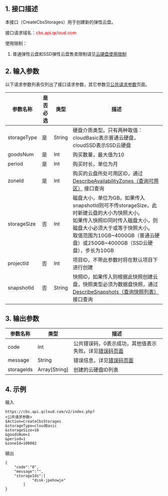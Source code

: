 ## 1. 接口描述

本接口（CreateCbsStorages）用于创建新的弹性云盘。

接口请求域名：<font style="color:red">cbs.api.qcloud.com</font>

使用限制：
1. 普通弹性云盘和SSD弹性云盘售卖限制请见[云硬盘使用限制](http://tce.fsphere.cn/doc/product/362/5145)


## 2. 输入参数

以下请求参数列表仅列出了接口请求参数，其它参数见[公共请求参数](http://tce.fsphere.cn/document/product/240/8320)页面。

| 参数名称 | 是否必选  | 类型 | 描述 |
| ------- | ------- | ------- | ------- |
| storageType | 是 | String | 硬盘介质类型。只有两种取值：cloudBasic表示普通云硬盘，cloudSSD表示SSD云硬盘 | 
| goodsNum | 是 | Int | 购买数量，最大值为10 | 
| period | 是 | Int | 购买时长，单位为月 | 
| zoneId | 是 | Int | 购买的云盘所处可用区ID，通过 [DescribeAvailabilityZones（查询可用区）](http://tce.fsphere.cn/doc/api/229/1286) 接口查询 |
| storageSize | 否 | Int | 磁盘大小，单位为GB。如果传入snapshotId则可不传storageSize，此时新建云盘的大小为快照大小。<br>如果传入快照ID同时传入磁盘大小，则磁盘大小必须大于或等于快照大小。<br>取值范围为10GB~4000GB（普通云硬盘）或250GB~4000GB（SSD云硬盘），步长为10GB |
| projectId | 否 | Int | 项目ID，不带此参数时将在默认项目下进行创建 |
| snapshotId | 否 | String | 快照ID，如果传入则根据此快照创建云盘，快照类型必须为数据盘快照，通过[DescribeSnapshots（查询快照列表）](http://tce.fsphere.cn/doc/api/364/2530) 接口查询 | 


## 3. 输出参数

| 参数名称 | 类型 | 描述 |
| ------- | ------- | ------- |
| code | Int | 公共错误码，0表示成功，其他值表示失败。详见[错误码页面](http://tce.fsphere.cn/doc/api/364/%E9%94%99%E8%AF%AF%E7%A0%81) |
| message | String | 错误信息，详见[错误码页面](http://tce.fsphere.cn/doc/api/364/%E9%94%99%E8%AF%AF%E7%A0%81)|
| storageIds | Array[String] | 创建的云硬盘ID列表 |


## 4. 示例

输入
```
https://cbs.api.qcloud.com/v2/index.php?
<公共请求参数>
$Action=CreateCbsStorages
&storageType=cloudBasic
&storageSize=10
&goodsNum=1
&period=1
&zoneId=100002
```

输出
```
{
    "code":"0",
    "message":"",
    "storageIds":[
            "disk-jpehowjo"
        ]
}
```

